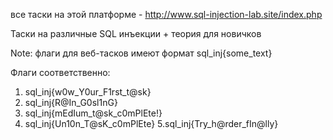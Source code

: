 все таски на этой платформе - http://www.sql-injection-lab.site/index.php

Таски на различные SQL инъекции + теория для новичков

Note: флаги для веб-тасков имеют формат sql_inj{some_text}

Флаги соответственно:
1. sql_inj{w0w_Y0ur_F1rst_t@sk}
2. sql_inj{R@In_G0sl1nG}
3. sql_inj{mEdIum_t@sk_c0mPlEte!}
4. sql_inj{Un10n_T@sK_c0mPlEte}
5.sql_inj{Try_h@rder_fIn@lly}
